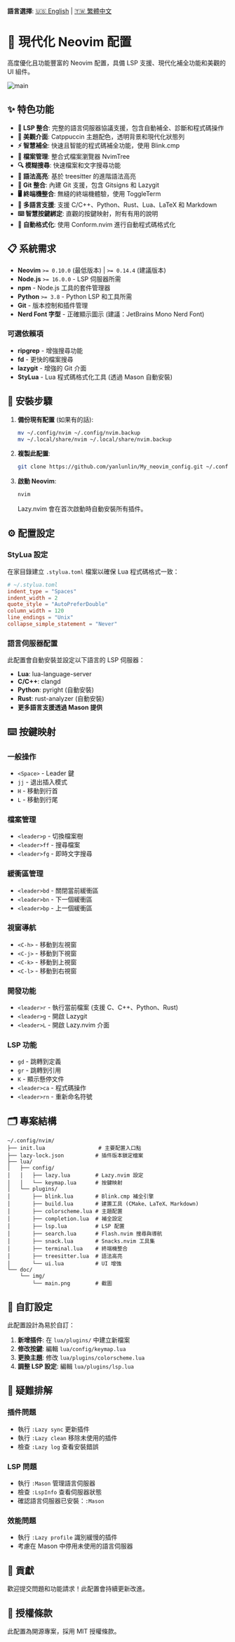 <!-- Language Selection -->
**語言選擇**: [🇺🇸 English](README.md) | [🇹🇼 繁體中文](README.zh-TW.md)

# 🚀 現代化 Neovim 配置

高度優化且功能豐富的 Neovim 配置，具備 LSP 支援、現代化補全功能和美觀的 UI 組件。

![main](https://github.com/yanlunlin/My_neovim_config/blob/main/doc/img/main.png)

## ✨ 特色功能

- **🔧 LSP 整合**: 完整的語言伺服器協議支援，包含自動補全、診斷和程式碼操作
- **🎨 美觀介面**: Catppuccin 主題配色，透明背景和現代化狀態列
- **⚡ 智慧補全**: 快速且智能的程式碼補全功能，使用 Blink.cmp
- **📁 檔案管理**: 整合式檔案瀏覽器 NvimTree
- **🔍 模糊搜尋**: 快速檔案和文字搜尋功能
- **🌳 語法高亮**: 基於 treesitter 的進階語法高亮
- **🔀 Git 整合**: 內建 Git 支援，包含 Gitsigns 和 Lazygit
- **🖥️ 終端機整合**: 無縫的終端機體驗，使用 ToggleTerm
- **📝 多語言支援**: 支援 C/C++、Python、Rust、Lua、LaTeX 和 Markdown
- **⌨️ 智慧按鍵綁定**: 直觀的按鍵映射，附有有用的說明
- **🔧 自動格式化**: 使用 Conform.nvim 進行自動程式碼格式化

## 📋 系統需求

- **Neovim** `>= 0.10.0` (最低版本) | `>= 0.14.4` (建議版本)
- **Node.js** `>= 16.0.0` - LSP 伺服器所需
- **npm** - Node.js 工具的套件管理器
- **Python** `>= 3.8` - Python LSP 和工具所需
- **Git** - 版本控制和插件管理
- **Nerd Font 字型** - 正確顯示圖示 (建議：JetBrains Mono Nerd Font)

### 可選依賴項

- **ripgrep** - 增強搜尋功能
- **fd** - 更快的檔案搜尋
- **lazygit** - 增強的 Git 介面
- **StyLua** - Lua 程式碼格式化工具 (透過 Mason 自動安裝)

## 🚀 安裝步驟

1. **備份現有配置** (如果有的話):
   ```bash
   mv ~/.config/nvim ~/.config/nvim.backup
   mv ~/.local/share/nvim ~/.local/share/nvim.backup
   ```

2. **複製此配置**:
   ```bash
   git clone https://github.com/yanlunlin/My_neovim_config.git ~/.config/nvim
   ```

3. **啟動 Neovim**:
   ```bash
   nvim
   ```
   
   Lazy.nvim 會在首次啟動時自動安裝所有插件。

## ⚙️ 配置設定

### StyLua 設定

在家目錄建立 `.stylua.toml` 檔案以確保 Lua 程式碼格式一致：

```toml
# ~/.stylua.toml
indent_type = "Spaces"
indent_width = 2
quote_style = "AutoPreferDouble"
column_width = 120
line_endings = "Unix"
collapse_simple_statement = "Never"
```

### 語言伺服器配置

此配置會自動安裝並設定以下語言的 LSP 伺服器：

- **Lua**: lua-language-server
- **C/C++**: clangd
- **Python**: pyright (自動安裝)
- **Rust**: rust-analyzer (自動安裝)
- **更多語言支援透過 Mason 提供**

## ⌨️ 按鍵映射

### 一般操作
- `<Space>` - Leader 鍵
- `jj` - 退出插入模式
- `H` - 移動到行首
- `L` - 移動到行尾

### 檔案管理
- `<leader>p` - 切換檔案樹
- `<leader>ff` - 搜尋檔案
- `<leader>fg` - 即時文字搜尋

### 緩衝區管理
- `<leader>bd` - 關閉當前緩衝區
- `<leader>bn` - 下一個緩衝區
- `<leader>bp` - 上一個緩衝區

### 視窗導航
- `<C-h>` - 移動到左視窗
- `<C-j>` - 移動到下視窗
- `<C-k>` - 移動到上視窗
- `<C-l>` - 移動到右視窗

### 開發功能
- `<leader>r` - 執行當前檔案 (支援 C、C++、Python、Rust)
- `<leader>g` - 開啟 Lazygit
- `<leader>L` - 開啟 Lazy.nvim 介面

### LSP 功能
- `gd` - 跳轉到定義
- `gr` - 跳轉到引用
- `K` - 顯示懸停文件
- `<leader>ca` - 程式碼操作
- `<leader>rn` - 重新命名符號

## 🗂️ 專案結構

```
~/.config/nvim/
├── init.lua                 # 主要配置入口點
├── lazy-lock.json          # 插件版本鎖定檔案
├── lua/
│   ├── config/
│   │   ├── lazy.lua        # Lazy.nvim 設定
│   │   └── keymap.lua      # 按鍵映射
│   └── plugins/
│       ├── blink.lua       # Blink.cmp 補全引擎
│       ├── build.lua       # 建置工具 (CMake、LaTeX、Markdown)
│       ├── colorscheme.lua # 主題配置
│       ├── completion.lua  # 補全設定
│       ├── lsp.lua         # LSP 配置
│       ├── search.lua      # Flash.nvim 搜尋與導航
│       ├── snack.lua       # Snacks.nvim 工具集
│       ├── terminal.lua    # 終端機整合
│       ├── treesitter.lua  # 語法高亮
│       └── ui.lua          # UI 增強
└── doc/
    └── img/
        └── main.png        # 截圖
```

## 🔧 自訂設定

此配置設計為易於自訂：

1. **新增插件**: 在 `lua/plugins/` 中建立新檔案
2. **修改按鍵**: 編輯 `lua/config/keymap.lua`
3. **更換主題**: 修改 `lua/plugins/colorscheme.lua`
4. **調整 LSP 設定**: 編輯 `lua/plugins/lsp.lua`

## 🐛 疑難排解

### 插件問題
- 執行 `:Lazy sync` 更新插件
- 執行 `:Lazy clean` 移除未使用的插件
- 檢查 `:Lazy log` 查看安裝錯誤

### LSP 問題
- 執行 `:Mason` 管理語言伺服器
- 檢查 `:LspInfo` 查看伺服器狀態
- 確認語言伺服器已安裝：`:Mason`

### 效能問題
- 執行 `:Lazy profile` 識別緩慢的插件
- 考慮在 Mason 中停用未使用的語言伺服器

## 🤝 貢獻

歡迎提交問題和功能請求！此配置會持續更新改進。

## 📄 授權條款

此配置為開源專案，採用 MIT 授權條款。